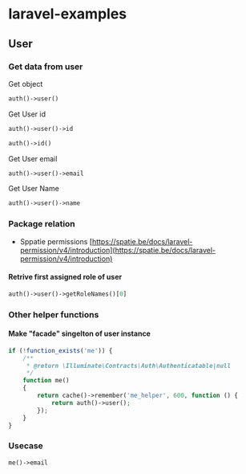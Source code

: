 # laravel-examples

## User

### Get data from user

Get object
```php
auth()->user()
```
Get User id
```php
auth()->user()->id
```
```php
auth()->id()
```
Get User email
```php
auth()->user()->email
```
Get User Name
```php
auth()->user()->name
```

### Package relation 
- Sppatie permissions [https://spatie.be/docs/laravel-permission/v4/introduction](https://spatie.be/docs/laravel-permission/v4/introduction)

#### Retrive first assigned role of user 
```php
auth()->user()->getRoleNames()[0]
```

### Other helper functions

#### Make "facade" singelton of user instance  
```php
if (!function_exists('me')) {
    /**
     * @return \Illuminate\Contracts\Auth\Authenticatable|null
     */
    function me()
    {
        return cache()->remember('me_helper', 600, function () {
            return auth()->user();
        });
    }
}
```

### Usecase
```php
me()->email
```
